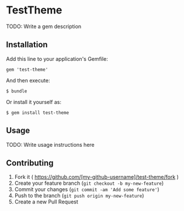 # TestTheme

TODO: Write a gem description

## Installation

Add this line to your application's Gemfile:

    gem 'test-theme'

And then execute:

    $ bundle

Or install it yourself as:

    $ gem install test-theme

## Usage

TODO: Write usage instructions here

## Contributing

1. Fork it ( https://github.com/[my-github-username]/test-theme/fork )
2. Create your feature branch (`git checkout -b my-new-feature`)
3. Commit your changes (`git commit -am 'Add some feature'`)
4. Push to the branch (`git push origin my-new-feature`)
5. Create a new Pull Request

